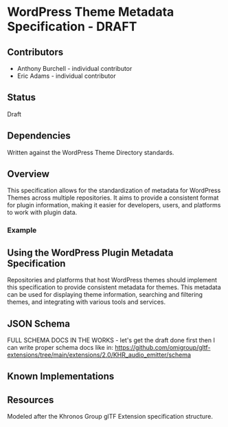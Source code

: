 # WordPress Theme Metadata Specification - DRAFT

## Contributors

- Anthony Burchell - individual contributor
- Eric Adams - individual contributor

## Status

Draft

## Dependencies

Written against the WordPress Theme Directory standards.

## Overview

This specification allows for the standardization of metadata for WordPress Themes across multiple repositories. It aims to provide a consistent format for plugin information, making it easier for developers, users, and platforms to work with plugin data.

### Example



## Using the WordPress Plugin Metadata Specification

Repositories and platforms that host WordPress themes should implement this specification to provide consistent metadata for themes. This metadata can be used for displaying theme information, searching and filtering themes, and integrating with various tools and services.

## JSON Schema

FULL SCHEMA DOCS IN THE WORKS - let's get the draft done first then I can write proper schema docs like in: https://github.com/omigroup/gltf-extensions/tree/main/extensions/2.0/KHR_audio_emitter/schema

## Known Implementations


## Resources

Modeled after the Khronos Group glTF Extension specification structure.


